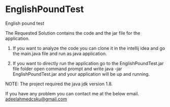 # EnglishPoundTest
English pound test

The Requested Solution contains the code and the jar file for the application.

1. If you want to analyze the code you can clone it in the intellij idea and go the main.java file and run as java application.

2. If you want to directly run the application go to the EnglishPoundTest.jar file folder open command prompt and write java -jar EnglishPoundTest.jar 
   and your application will be up and running.
  
NOTE: The project required the java jdk version 1.8.

If you have any problem you can contact me at the below email.
adeelahmedcsku@gmail.com


